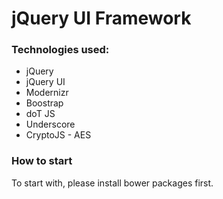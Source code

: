 # jQuery UI Framework

### Technologies used:
- jQuery
- jQuery UI
- Modernizr
- Boostrap
- doT JS
- Underscore
- CryptoJS - AES

### How to start
To start with, please install bower packages first.